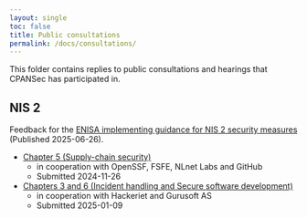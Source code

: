 ```yaml
---
layout: single
toc: false
title: Public consultations
permalink: /docs/consultations/
---
```

This folder contains replies to public consultations and hearings that CPANSec has participated in.

## NIS 2

Feedback for the [ENISA implementing guidance for NIS 2 security measures](https://www.enisa.europa.eu/publications/nis2-technical-implementation-guidance) (Published 2025-06-26).

* [Chapter 5 (Supply-chain security)](Feedback-on-implementing-guidance-for-NIS-2-security-measures-chapter-5.pdf)
    * in cooperation with OpenSSF, FSFE, NLnet Labs and GitHub
    * Submitted 2024-11-26
* [Chapters 3 and 6 (Incident handling and Secure software development)](Feedback-on-implementing-guidance-for-NIS-2-security-measures-chapters-3-and-6.pdf)
    * in cooperation with Hackeriet and Gurusoft AS
    * Submitted 2025-01-09
